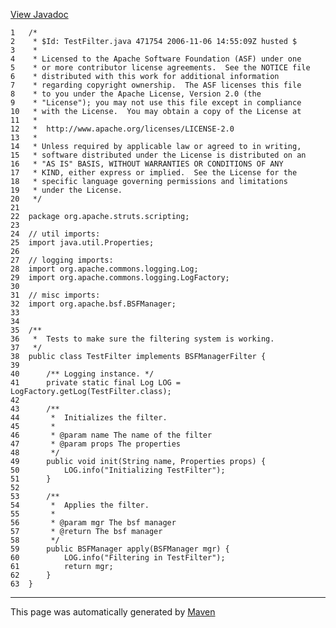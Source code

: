 [View Javadoc](../../../../../apidocs/org/apache/struts/scripting/TestFilter.html.md)


    1   /*
    2    * $Id: TestFilter.java 471754 2006-11-06 14:55:09Z husted $
    3    *
    4    * Licensed to the Apache Software Foundation (ASF) under one
    5    * or more contributor license agreements.  See the NOTICE file
    6    * distributed with this work for additional information
    7    * regarding copyright ownership.  The ASF licenses this file
    8    * to you under the Apache License, Version 2.0 (the
    9    * "License"); you may not use this file except in compliance
    10   * with the License.  You may obtain a copy of the License at
    11   *
    12   *  http://www.apache.org/licenses/LICENSE-2.0
    13   *
    14   * Unless required by applicable law or agreed to in writing,
    15   * software distributed under the License is distributed on an
    16   * "AS IS" BASIS, WITHOUT WARRANTIES OR CONDITIONS OF ANY
    17   * KIND, either express or implied.  See the License for the
    18   * specific language governing permissions and limitations
    19   * under the License.
    20   */
    21  
    22  package org.apache.struts.scripting;
    23  
    24  // util imports:
    25  import java.util.Properties;
    26  
    27  // logging imports:
    28  import org.apache.commons.logging.Log;
    29  import org.apache.commons.logging.LogFactory;
    30  
    31  // misc imports:
    32  import org.apache.bsf.BSFManager;
    33  
    34  
    35  /**
    36   *  Tests to make sure the filtering system is working.
    37   */
    38  public class TestFilter implements BSFManagerFilter {
    39  
    40      /** Logging instance. */
    41      private static final Log LOG = LogFactory.getLog(TestFilter.class);
    42  
    43      /**
    44       *  Initializes the filter.
    45       *
    46       * @param name The name of the filter
    47       * @param props The properties
    48       */
    49      public void init(String name, Properties props) {
    50          LOG.info("Initializing TestFilter");
    51      }
    52  
    53      /**
    54       *  Applies the filter.
    55       *
    56       * @param mgr The bsf manager
    57       * @return The bsf manager
    58       */
    59      public BSFManager apply(BSFManager mgr) {
    60          LOG.info("Filtering in TestFilter");
    61          return mgr;
    62      }
    63  }

------------------------------------------------------------------------

This page was automatically generated by [Maven](http://maven.apache.org/)
